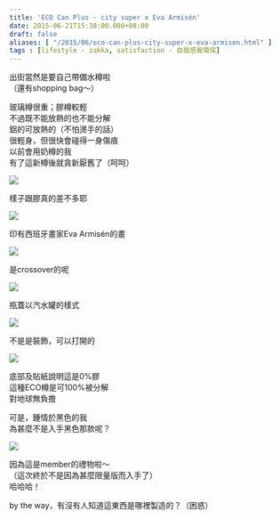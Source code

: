 ```yaml
---
title: 'ECO Can Plus - city super x Eva Armisén'
date: 2015-06-21T15:30:00.000+08:00
draft: false
aliases: [ "/2015/06/eco-can-plus-city-super-x-eva-armisen.html" ]
tags : [lifestyle - zakka, satisfaction - 自我感覺環保]
---
```


出街當然是要自己帶備水樽啦  
（還有shopping bag～）  
  
玻璃樽很重；膠樽較輕  
不過既不能放熱的也不能分解  
鋁的可放熱的（不怕燙手的話）  
很輕身，但很快會碰得一身傷痕  
以前會用奶樽的我  
有了這新樽後就貪新厭舊了（呵呵）  

![](/images/ecocanplus1.jpg)

樣子跟膠真的差不多耶  

![](/images/ecocanplus2.jpg)

印有西班牙畫家Eva Armisén的畫  

![](/images/ecocanplus.jpg)

是crossover的呢  

![](/images/ecocanplus3.jpg)

瓶蓋以汽水罐的樣式  

![](/images/ecocanplus4.jpg)

不是是裝飾，可以打開的  

![](/images/ecocanplus5.jpg)

底部及貼紙說明這是0%膠  
這種ECO樽是可100%被分解  
對地球無負擔  
  
可是，鍾情於黑色的我  
為甚麼不是入手黑色那款呢？  

![](/images/ecocanplus6.jpg)

因為這是member的禮物啦～  
（這次終於不是因為甚麼限量版而入手了）  
哈哈哈！  
  
by the way，有沒有人知道這東西是哪裡製造的？（困惑）
